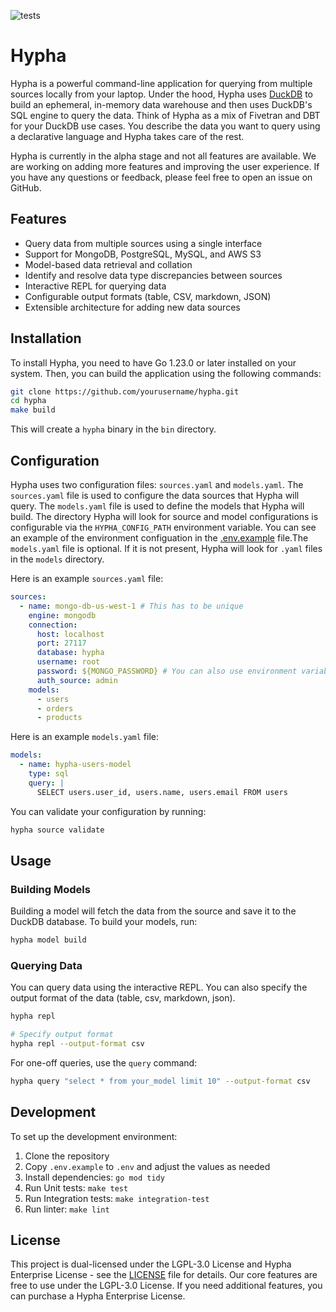 ![tests](https://github.com/hyphasql/hypha/actions/workflows/ci.yaml/badge.svg)

# Hypha

Hypha is a powerful command-line application for querying from multiple sources locally from your laptop. Under the hood, Hypha uses [DuckDB](https://duckdb.org/) to build an ephemeral, in-memory data warehouse and then uses DuckDB's SQL engine to query the data. Think of Hypha as a mix of Fivetran and DBT for your DuckDB use cases. You describe the data you want to query using a declarative language and Hypha takes care of the rest.

Hypha is currently in the alpha stage and not all features are available. We are working on adding more features and improving the user experience. If you have any questions or feedback, please feel free to open an issue on GitHub.

## Features

- Query data from multiple sources using a single interface
- Support for MongoDB, PostgreSQL, MySQL, and AWS S3
- Model-based data retrieval and collation
- Identify and resolve data type discrepancies between sources
- Interactive REPL for querying data
- Configurable output formats (table, CSV, markdown, JSON)
- Extensible architecture for adding new data sources

## Installation

To install Hypha, you need to have Go 1.23.0 or later installed on your system. Then, you can build the application using the following commands:

```bash
git clone https://github.com/yourusername/hypha.git
cd hypha
make build
```

This will create a `hypha` binary in the `bin` directory.

## Configuration

Hypha uses two configuration files: `sources.yaml` and `models.yaml`. The `sources.yaml` file is used to configure the data sources that Hypha will query. The `models.yaml` file is used to define the models that Hypha will build. The directory Hypha will look for source and model configurations is configurable via the `HYPHA_CONFIG_PATH` environment variable. You can see an example of the environment configuation in the [.env.example](.env.example) file.The `models.yaml` file is optional. If it is not present, Hypha will look for `.yaml` files in the `models` directory.

Here is an example `sources.yaml` file:

```yaml
sources:
  - name: mongo-db-us-west-1 # This has to be unique
    engine: mongodb
    connection:
      host: localhost
      port: 27117
      database: hypha
      username: root
      password: ${MONGO_PASSWORD} # You can also use environment variables.
      auth_source: admin
    models: 
      - users
      - orders
      - products
```

Here is an example `models.yaml` file:

```yaml
models:
  - name: hypha-users-model
    type: sql
    query: |
      SELECT users.user_id, users.name, users.email FROM users
```

You can validate your configuration by running:

```bash
hypha source validate
```

## Usage

### Building Models

Building a model will fetch the data from the source and save it to the DuckDB database. To build your models, run:

```bash
hypha model build
```

### Querying Data

You can query data using the interactive REPL. You can also specify the output format of the data (table, csv, markdown, json).

```bash
hypha repl

# Specify output format
hypha repl --output-format csv
```

For one-off queries, use the `query` command:

```bash
hypha query "select * from your_model limit 10" --output-format csv
```

## Development

To set up the development environment:

1. Clone the repository
2. Copy `.env.example` to `.env` and adjust the values as needed
3. Install dependencies: `go mod tidy`
4. Run Unit tests: `make test`
5. Run Integration tests: `make integration-test`
6. Run linter: `make lint`

## License

This project is dual-licensed under the LGPL-3.0 License and Hypha Enterprise License - see the [LICENSE](LICENSE) file for details. Our core features are free to use under the LGPL-3.0 License. If you need additional features, you can purchase a Hypha Enterprise License.
